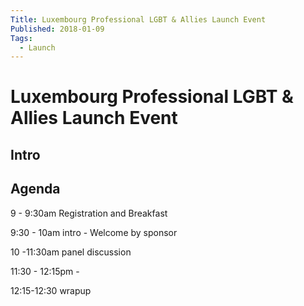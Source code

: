 ```yaml
---
Title: Luxembourg Professional LGBT & Allies Launch Event
Published: 2018-01-09
Tags: 
  - Launch
---
```


# Luxembourg Professional LGBT & Allies Launch Event

## Intro

## Agenda
9 - 9:30am Registration and Breakfast

9:30 - 10am intro - Welcome by sponsor

10 -11:30am panel discussion

11:30 - 12:15pm -

12:15-12:30 wrapup

<script
  src="https://www.universe.com/embed2.js"
  data-widget-type="universe-ticket"
  data-target-type="Listing"
  data-target-id="luxembourg-professional-lgbt-allies-launch-event-tickets-luxembourg-NB4D58"
  data-state="buttonColor=#3A66E5&buttonText=Get Tickets" >
</script>